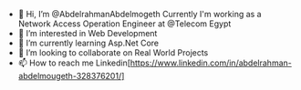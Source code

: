 - 👋 Hi, I’m @AbdelrahmanAbdelmogeth Currently I'm working as a Network Access Operation Engineer at @Telecom Egypt
- 👀 I’m interested in Web Development
- 🌱 I’m currently learning Asp.Net Core 
- 💞️ I’m looking to collaborate on Real World Projects
- 📫 How to reach me Linkedin[https://www.linkedin.com/in/abdelrahman-abdelmougeth-328376201/]

<!---
AbdelrahmanAbdelmogeth/AbdelrahmanAbdelmogeth is a ✨ special ✨ repository because its `README.md` (this file) appears on your GitHub profile.
You can click the Preview link to take a look at your changes.
--->
